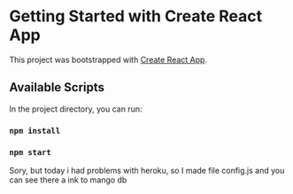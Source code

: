 # Getting Started with Create React App

This project was bootstrapped with [Create React App](https://github.com/facebook/create-react-app).

## Available Scripts

In the project directory, you can run:

### `npm install`

### `npm start`

Sory, but today i had problems with heroku, so I made file config.js and you can see there a ink to mango db
